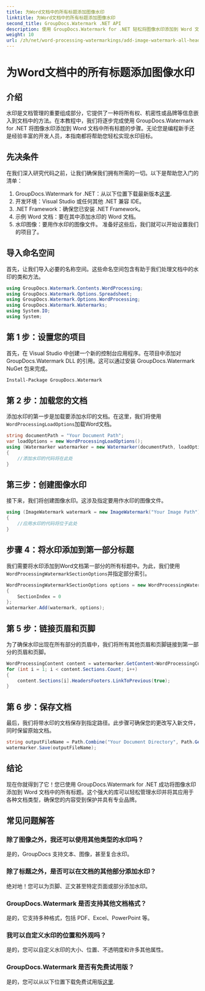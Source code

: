 ```yaml
---
title: 为Word文档中的所有标题添加图像水印
linktitle: 为Word文档中的所有标题添加图像水印
second_title: GroupDocs.Watermark .NET API
description: 使用 GroupDocs.Watermark for .NET 轻松将图像水印添加到 Word 文档中的所有标题。请按照我们的分步指南以及详细的代码示例进行操作。
weight: 10
url: /zh/net/word-processing-watermarkings/add-image-watermark-all-headers-word-docs/
---
```


# 为Word文档中的所有标题添加图像水印

## 介绍
水印是文档管理的重要组成部分，它提供了一种将所有权、机密性或品牌等信息嵌入到文档中的方法。在本教程中，我们将逐步完成使用 GroupDocs.Watermark for .NET 将图像水印添加到 Word 文档中所有标题的步骤。无论您是编程新手还是经验丰富的开发人员，本指南都将帮助您轻松实现水印目标。
## 先决条件
在我们深入研究代码之前，让我们确保我们拥有所需的一切。以下是帮助您入门的清单：
1.  GroupDocs.Watermark for .NET：从以下位置下载最新版本[这里](https://releases.groupdocs.com/Watermark/net/).
2. 开发环境：Visual Studio 或任何其他 .NET 兼容 IDE。
3. .NET Framework：确保您已安装 .NET Framework。
4. 示例 Word 文档：要在其中添加水印的 Word 文档。
5. 水印图像：要用作水印的图像文件。
准备好这些后，我们就可以开始设置我们的项目了。
## 导入命名空间
首先，让我们导入必要的名称空间。这些命名空间包含有助于我们处理文档中的水印的类和方法。
```csharp
using GroupDocs.Watermark.Contents.WordProcessing;
using GroupDocs.Watermark.Options.Spreadsheet;
using GroupDocs.Watermark.Options.WordProcessing;
using GroupDocs.Watermark.Watermarks;
using System.IO;
using System;
```
## 第 1 步：设置您的项目
首先，在 Visual Studio 中创建一个新的控制台应用程序。在项目中添加对 GroupDocs.Watermark DLL 的引用。这可以通过安装 GroupDocs.Watermark NuGet 包来完成。
```bash
Install-Package GroupDocs.Watermark
```
## 第 2 步：加载您的文档
添加水印的第一步是加载要添加水印的文档。在这里，我们将使用`WordProcessingLoadOptions`加载Word文档。
```csharp
string documentPath = "Your Document Path";
var loadOptions = new WordProcessingLoadOptions();
using (Watermarker watermarker = new Watermarker(documentPath, loadOptions))
{
    //添加水印的代码将在此处
}
```
## 第三步：创建图像水印
接下来，我们将创建图像水印。这涉及指定要用作水印的图像文件。
```csharp
using (ImageWatermark watermark = new ImageWatermark("Your Image Path"))
{
    //应用水印的代码将位于此处
}
```
## 步骤 4：将水印添加到第一部分标题
我们需要将水印添加到Word文档第一部分的所有标题中。为此，我们使用`WordProcessingWatermarkSectionOptions`并指定部分索引。
```csharp
WordProcessingWatermarkSectionOptions options = new WordProcessingWatermarkSectionOptions
{
    SectionIndex = 0
};
watermarker.Add(watermark, options);
```
## 第 5 步：链接页眉和页脚
为了确保水印出现在所有部分的页眉中，我们将所有其他页眉和页脚链接到第一部分的页眉和页脚。
```csharp
WordProcessingContent content = watermarker.GetContent<WordProcessingContent>();
for (int i = 1; i < content.Sections.Count; i++)
{
    content.Sections[i].HeadersFooters.LinkToPrevious(true);
}
```
## 第 6 步：保存文档
最后，我们将带水印的文档保存到指定路径。此步骤可确保您的更改写入新文件，同时保留原始文档。
```csharp
string outputFileName = Path.Combine("Your Document Directory", Path.GetFileName(documentPath));
watermarker.Save(outputFileName);
```
## 结论
现在你就得到了它！您已使用 GroupDocs.Watermark for .NET 成功将图像水印添加到 Word 文档中的所有标题。这个强大的库可以轻松管理水印并将其应用于各种文档类型，确保您的内容受到保护并具有专业品牌。
## 常见问题解答
### 除了图像之外，我还可以使用其他类型的水印吗？
是的，GroupDocs 支持文本、图像，甚至复合水印。
### 除了标题之外，是否可以在文档的其他部分添加水印？
绝对地！您可以为页脚、正文甚至特定页面或部分添加水印。
### GroupDocs.Watermark 是否支持其他文档格式？
是的，它支持多种格式，包括 PDF、Excel、PowerPoint 等。
### 我可以自定义水印的位置和外观吗？
是的，您可以自定义水印的大小、位置、不透明度和许多其他属性。
### GroupDocs.Watermark 是否有免费试用版？
是的，您可以从以下位置下载免费试用版[这里](https://releases.groupdocs.com/).